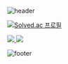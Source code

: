 
![header](https://capsule-render.vercel.app/api?type=waving&height=250&color=gradient&text=YuHyang's%20GITHUB&descAlign=57)

[![Solved.ac
프로필](http://mazassumnida.wtf/api/v2/generate_badge?boj=hyanghyanging)](https://solved.ac/hyanghyanging)



<a href="s">
  <img src="https://github-readme-stats.vercel.app/api/top-langs/?username=hyanghyanging&exclude_repo=dkssud8150.github.io&layout=compact&theme=swift" />
</a>

<a href="s">
  <img src="https://github-readme-stats.vercel.app/api?username=hyanghyanging&theme=swift&show_icons=true" />
</a>

![footer](https://capsule-render.vercel.app/api?type=waving&height=200&color=gradient&descAlign=57&section=footer&reversal=false&textBg=false)


<!--
주석처리부분
Here are some ideas to get you started:

- 🔭 I’m currently working on ...
- 🌱 I’m currently learning ...
- 👯 I’m looking to collaborate on ...
- 🤔 I’m looking for help with ...
- 💬 Ask me about ...
- 📫 How to reach me: ...
- 😄 Pronouns: ...
- ⚡ Fun fact: ...

- 방문자수 표시
[![Hits](https://hits.seeyoufarm.com/api/count/incr/badge.svg?url=https%3A%2F%2Fgithub.com%2Fhyanghyanging%2Fhit-counter&count_bg=%2379C83D&title_bg=%23555555&icon=&icon_color=%23E7E7E7&title=hits&edge_flat=false)](https://hits.seeyoufarm.com)

-->
